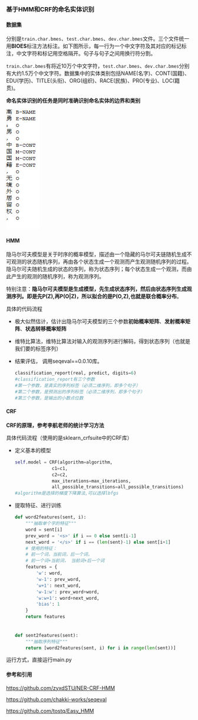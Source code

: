 ### 基于HMM和CRF的命名实体识别

#### 数据集

分别是`train.char.bmes`、`test.char.bmes`、`dev.char.bmes`文件。三个文件统一用**BIOES**标注方法标注。如下图所示，每一行为一个中文字符及其对应的标记标注，中文字符和标记用空格隔开。句子与句子之间用换行符分割。

`train.char.bmes`有将近10万个中文字符，`test.char.bmes`、`dev.char.bmes`分别有大约1.5万个中文字符。数据集中的实体类别包括NAME(名字)、CONT(国籍)、EDU(学历)、TITLE(头衔)、ORG(组织)、RACE(民族)、PRO(专业)、LOC(籍贯)。

**命名实体识别的任务是同时准确识别命名实体的边界和类别**

![](https://raw.githubusercontent.com/zyxdSTU/Image/master/data.png)

#### HMM

隐马尔可夫模型是关于时序的概率模型，描述由一个隐藏的马尔可夫链随机生成不可观测的状态随机序列，再由各个状态生成一个观测而产生观测随机序列的过程。
隐马尔可夫随机生成的状态的序列，称为状态序列；每个状态生成一个观测，而由此产生的观测的随机序列，称为观测序列。

特别注意：**隐马尔可夫模型是生成模型，先生成状态序列，然后由状态序列生成观测序列。即是先P(Z),再P(O|Z)，所以拟合的是P(O,Z),也就是联合概率分布**。

具体的代码流程

- 极大似然估计，估计出隐马尔可夫模型的三个参数**初始概率矩阵**、**发射概率矩阵**、**状态转移概率矩阵**

- 维特比算法，维特比算法对输入的观测序列进行解码，得到状态序列（也就是我们要的标签序列）

- 结果评估， 调用seqeval==0.0.10库。

  ```python
  classification_report(real, predict, digits=6)
  #classification_report有三个参数
  #第一个参数，是真实的序列标签（必须二维序列，即多个句子）
  #第二个参数，是预测出的序列标签（必须二维序列，即多个句子）
  #第三个参数，是输出的小数点位数
  ```


#### CRF

**CRF的原理，参考李航老师的统计学习方法**

具体代码流程（使用的是sklearn_crfsuite中的CRF库）

- 定义基本的模型

  ```python
  self.model = CRF(algorithm=algorithm,
  				c1=c1,
  				c2=c2,
  				max_iterations=max_iterations,
  				all_possible_transitions=all_possible_transitions)
  #algorithm是选择的梯度下降算法,可以选择lbfgs
  ```

- 提取特征、进行训练

  ```python
  def word2features(sent, i):
      """抽取单个字的特征"""
      word = sent[i]
      prev_word = '<s>' if i == 0 else sent[i-1]
      next_word = '</s>' if i == (len(sent)-1) else sent[i+1]
      # 使用的特征：
      # 前一个词，当前词，后一个词，
      # 前一个词+当前词， 当前词+后一个词
      features = {
          'w': word,
          'w-1': prev_word,
          'w+1': next_word,
          'w-1:w': prev_word+word,
          'w:w+1': word+next_word,
          'bias': 1
      }
      return features
  
  
  def sent2features(sent):
      """抽取序列特征"""
      return [word2features(sent, i) for i in range(len(sent))]
  ```

运行方式，直接运行main.py


#### 参考和引用

https://github.com/zyxdSTU/NER-CRF-HMM

https://github.com/chakki-works/seqeval

https://github.com/tostq/Easy_HMM

















